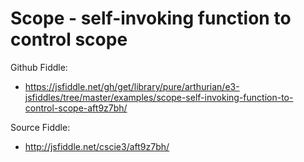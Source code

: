 # Scope - self-invoking function to control scope

Github Fiddle:
- https://jsfiddle.net/gh/get/library/pure/arthurian/e3-jsfiddles/tree/master/examples/scope-self-invoking-function-to-control-scope-aft9z7bh/

Source Fiddle:
- http://jsfiddle.net/cscie3/aft9z7bh/


